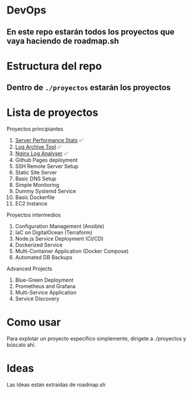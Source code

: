 # DevOps
En este repo estarán todos los proyectos que vaya haciendo de roadmap.sh
---
# Estructura del repo
Dentro de ``./proyectos`` estarán los proyectos
---

# Lista de proyectos
Proyectos principiantes

1. [Server Performance Stats](https://roadmap.sh/projects/server-stats) ✅
2. [Log Archive Tool](https://roadmap.sh/projects/log-archive-tool) ✅
3. [Nginx Log Analyser](https://roadmap.sh/projects/nginx-log-analyser) ✅
4. Github Pages deployment
5. SSH Remote Server Setup
6. Static Site Server
7. Basic DNS Setup
8. Simple Monitoring
9. Dummy Systemd Service
10. Basic Dockerfile
11. EC2 Instance

Proyectos intermedios
1. Configuration Management (Ansible)
2. IaC on DigitalOcean (Terraform)
3. Node.js Service Deployment (CI/CD)
4. Dockerized Service
5. Multi-Container Application (Docker Compose)
6. Automated DB Backups

Advanced Projects
1. Blue-Green Deployment
2. Prometheus and Grafana
3. Multi-Service Application
4. Service Discovery

# Como usar

Para explotar un proyecto específico simplemente, dirigete a ./proyectos y búscalo ahí.

# Ideas
Las Ideas están extraídas de roadmap.sh
